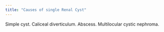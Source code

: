 ```yaml
---
title: "Causes of single Renal Cyst"
---
```

Simple cyst. Caliceal diverticulum. Abscess. Multilocular cystic nephroma.

